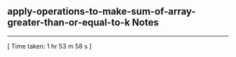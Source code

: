 <h2>apply-operations-to-make-sum-of-array-greater-than-or-equal-to-k Notes</h2><hr>[ Time taken: 1 hr 53 m 58 s ]